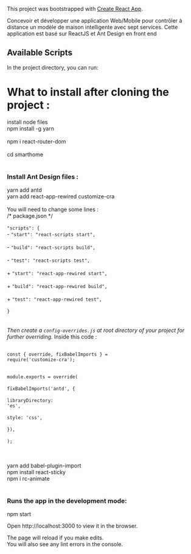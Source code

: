 This project was bootstrapped with [Create React App](https://github.com/facebook/create-react-app).

Concevoir et développer une application Web/Mobile pour contrôler à
distance un modèle de maison intelligente avec sept services.
Cette application est basé sur ReactJS et Ant Design en front end

## Available Scripts

In the project directory, you can run:

<h1>What to install after cloning the project :</h1>
install node files<br>
npm install -g yarn<br><br>
npm i react-router-dom<br>
<br>
cd smarthome<br>
<br>
<h3>Install Ant Design files :</h3>
yarn add antd<br>
yarn add react-app-rewired customize-cra<br><br>
You will need to change some lines : <br>
/* package.json */<br><br>
<code>"scripts": {</code><br>
-   <code>"start": "react-scripts start",</code><br> <br>
-   <code>"build": "react-scripts build",</code><br> <br>
-   <code>"test": "react-scripts test",</code><br> <br>
+   <code>"start": "react-app-rewired start",</code><br> <br>
+   <code>"build": "react-app-rewired build",</code><br> <br>
+   <code>"test": "react-app-rewired test",</code><br> <br>
<code>}</code><br>
<br>
<br>
<i>Then create a <code>config-overrides.js</code> at root directory of your project for further overriding.</i>
Inside this code :<br> <br>

<code>const { override, fixBabelImports } = require('customize-cra');</code>

<br><code>module.exports = override(</code><br>
  <br>     <code>fixBabelImports('antd', {</code><br>
  <br>       <code>libraryDirectory: 'es',</code><br>
   <br>      <code>style: 'css',</code><br>
   <br>    <code>}),</code><br>
<br> <code>);</code><br>

<br>
<br> yarn add babel-plugin-import<br>
npm install react-sticky<br>
npm i rc-animate <br>
<br>
<h3>Runs the app in the development mode:</h3>
npm start<br>

Open http://localhost:3000 to view it in the browser.<br>

The page will reload if you make edits.<br>
You will also see any lint errors in the console.<br>
